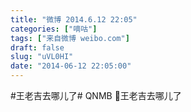 ```yaml
---
title: "微博 2014.6.12 22:05"
categories: ["嘀咕"]
tags: ["来自微博 weibo.com"]
draft: false
slug: "uVL0HI"
date: "2014-06-12 22:05:00"
---
```


<p>#王老吉去哪儿了# QNMB  王老吉去哪儿了 ​​​​</p>
